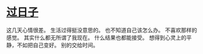 # [过日子](https://github.com/yihong0618/gitblog/issues/156)

这几天心情很差。
生活过得挺没意思的。
也不知道自己该怎么办。
不喜欢那样的感觉。
其实什么都无所谓了我现在。
什么结果也都能接受。
想得到心灵上的平静，不如把自己变好。
别的交给时间。
